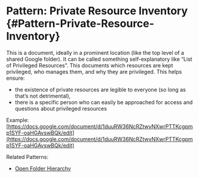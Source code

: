 # Pattern: Private Resource Inventory {#Pattern-Private-Resource-Inventory}

This is a document, ideally in a prominent location \(like the top level of a shared Google folder\). It can be called something self-explanatory like “List of Privileged Resources”. This documents which resources are kept privileged, who manages them, and why they are privileged. This helps ensure:

* the existence of private resources are legible to everyone \(so long as that’s not detrimental\),
* there is a specific person who can easily be approached for access and questions about privileged resources

Example: [https://docs.google.com/document/d/1duuRW36NcRZtwvNXwrPTTKcgpmp1SYF-oaHGAvswBQk/edit](https://docs.google.com/document/d/1duuRW36NcRZtwvNXwrPTTKcgpmp1SYF-oaHGAvswBQk/edit)

Related Patterns:

* [Open Folder Hierarchy](#Pattern-Private-Resource-Inventory)



